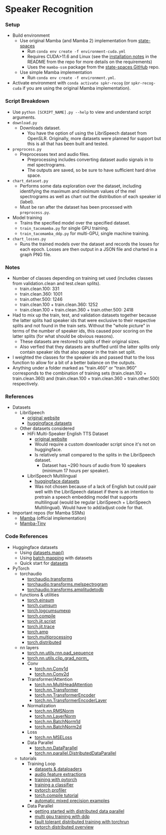 # Speaker Recognition


### Setup

 - Build environment
     - Use original Mamba (and Mamba 2) implementation from [state-spaces](https://github.com/state-spaces/mamba)
         - Run `conda env create -f environment-cuda.yml`
         - Requires CUDA>11.6 and Linux (see the [installation notes](https://github.com/state-spaces/mamba?tab=readme-ov-file#installation) in the README from the repo for more details on the requirements)
         - Uses the `mamba-ssm` package from the [state-spaces GitHub](https://github.com/state-spaces/mamba) repo.
     - Use simple Mamba implementation
         - Run `conda env create -f environment.yml`.
 - Activate environment with `conda activate spkr-recog` (or `spkr-recog-cuda` if you are using the original Mamba implementation).


### Script Breakdown

 - Use `python [SCRIPT_NAME].py --help` to view and understand script arguments.
 - `download.py`
     - Downloads dataset.
         - You have the option of using the LibriSpeech dataset from OpenSLR. Originally, more datasets were planned for support but this is all that has been built and tested.
 - `preprocess.py`
     - Preprocesses text and audio files.
         - Preprocessing includes converting dataset audio signals in to mel spectrograms.
         - The outputs are saved, so be sure to have sufficient hard drive space.
 - `chart_dataset.py`
     - Performs some data exploration over the dataset, including identifying the maximum and minimum values of the mel spectrograms as well as chart out the distribution of each speaker id (label).
     - Must be ran after the dataset has been processed with `preprocess.py`.
 - Model training
     - Trains the specified model over the specified dataset.
     - `train_tacomamba.py` for single GPU training.
     - `train_tacomamba_ddp.py` for multi-GPU, single machine training.
 - `chart_losses.py`
     - Runs the trained models over the dataset and records the losses for each epoch. Losses are then output in a JSON file and charted in a graph PNG file.


### Notes

 - Number of classes depending on training set used (includes classes from validation.clean and test.clean splits).
     - train.clean.100: 331
     - train.clean.360: 1001
     - train.other.500: 1246
     - train.clean.100 + train.clean.360: 1252
     - train.clean.100 + train.clean.360 + train.other.500: 2418
 - Had to mix up the train, test, and validation datasets together because the latter splits had speaker ids that were exclusive to their respective splits and not found in the train sets. Without the "whole picture" in terms of the number of speaker ids, this caused poor scoring on the latter splits (for what should be obvious reasons).
     - These datasets are restored to splits of their original sizes.
     - Also verfied that they datasets are shuffled until the latter splits only contain speaker ids that also appear in the train set split.
 - I weighted the classes for the speaker ids and passed that to the loss function to allow for a bit of a better balance on the outputs.
 - Anything under a folder marked as "train.460" or "train.960" corresponds to the combination of training sets (train.clean.100 + train.clean.360) and (train.clean.100 + train.clean.360 + train.other.500) respectively.


### References

 - Datasets
     - LibriSpeech
         - [original website](https://www.openslr.org/12)
         - [huggingface datasets](https://huggingface.co/datasets/openslr/librispeech_asr)
     - Other datasets considered
         - HiFi Multi-Speaker English TTS Dataset
             - [original website](https://www.openslr.org/109/)
             - Would require a custom downloader script since it's not on huggingface.
             - Is relatively small compared to the splits in the LibriSpeech dataset.
                 - Dataset has ~290 hours of audio from 10 speakers (minimum 17 hours per speaker).
         - LibriSpeech Multilingual
             - [huggingface datasets](https://huggingface.co/datasets/facebook/multilingual_librispeech)
             - Was not chosen because of a lack of English but could pair well with the LibriSpeech dataset if there is an intention to pretrain a speech embedding model that supports multilingual (would be regular LibriSpeech + LibriSpeech Multilingual). Would have to add/adjust code for that.
 - Important repos (for Mamba SSMs)
     - [Mamba](https://github.com/state-spaces/mamba) (official implementation)
     - [Mamba-Tiny](https://github.com/PeaBrane/mamba-tiny)


### Code References

 - Huggingface datasets
     - Using [datasets.map()](https://huggingface.co/docs/datasets/en/package_reference/main_classes#datasets.DatasetDict.map)
     - Using [batch mapping](https://huggingface.co/docs/datasets/en/about_map_batch) with datasets
     - Quick start for [datasets](https://huggingface.co/docs/datasets/en/quickstart)
 - PyTorch
     - torchaudio
         - [torchaudio.transforms](https://pytorch.org/audio/main/transforms.html)
         - [torchaudio.transforms.melspectrogram](https://pytorch.org/audio/main/generated/torchaudio.transforms.MelSpectrogram.html)
         - [torchaudio.transforms.amplitudetodb](https://pytorch.org/audio/main/generated/torchaudio.transforms.AmplitudeToDB.html)
     - functions & utilities
         - [torch.einsum](https://pytorch.org/docs/stable/generated/torch.einsum.html)
         - [torch.cumsum](https://pytorch.org/docs/stable/generated/torch.cumsum.html)
         - [torch.logcumsumexp](https://pytorch.org/docs/stable/generated/torch.logcumsumexp.html)
         - [torch.compile](https://pytorch.org/docs/stable/generated/torch.compile.html)
         - [torch.jit.script](https://pytorch.org/docs/stable/generated/torch.jit.script.html)
         - [torch.jit.trace](https://pytorch.org/docs/stable/generated/torch.jit.trace.html)
         - [torch.amp](https://pytorch.org/docs/stable/amp.html)
         - [torch.multiprocessing](https://pytorch.org/docs/stable/multiprocessing.html)
         - [torch.distributed](https://pytorch.org/docs/stable/distributed.html)
     - nn layers
         - [torch.nn.utils.rnn.pad_sequence](https://pytorch.org/docs/stable/generated/torch.nn.utils.rnn.pad_sequence.html)
         - [torch.nn.utils.clip_grad_norm_](https://pytorch.org/docs/stable/generated/torch.nn.utils.clip_grad_norm_.html)
         - Conv
             - [torch.nn.Conv1d](https://pytorch.org/docs/stable/generated/torch.nn.Conv1d.html)
             - [torch.nn.Conv2d](https://pytorch.org/docs/stable/generated/torch.nn.Conv2d.html)
         - Transformer/Attention
             - [torch.nn.MultiHeadAttention](https://docs.pytorch.org/docs/stable/generated/torch.nn.MultiheadAttention.html)
             - [torch.nn.Transformer](https://docs.pytorch.org/docs/stable/generated/torch.nn.Transformer.html)
             - [torch.nn.TransformerEncoder](https://docs.pytorch.org/docs/stable/generated/torch.nn.TransformerEncoder.html)
             - [torch.nn.TransformerEncoderLayer](https://docs.pytorch.org/docs/stable/generated/torch.nn.TransformerEncoderLayer.html)
         - Normalization
             - [torch.nn.RMSNorm](https://pytorch.org/docs/stable/generated/torch.nn.RMSNorm.html)
             - [torch.nn.LayerNorm](https://pytorch.org/docs/stable/generated/torch.nn.LayerNorm.html)
             - [torch.nn.BatchNorm1d](https://pytorch.org/docs/stable/generated/torch.nn.BatchNorm1d.html)
             - [torch.nn.BatchNorm2d](https://pytorch.org/docs/stable/generated/torch.nn.BatchNorm2d.html)
         - Loss
             - [torch.nn.MSELoss](https://pytorch.org/docs/stable/generated/torch.nn.CrossEntropyLoss.html)
         - Data Parallel
             - [torch.nn.DataParallel](https://pytorch.org/docs/stable/generated/torch.nn.DataParallel.html)
             - [torch.nn.parallel.DistributedDataParallel](https://pytorch.org/docs/stable/generated/torch.nn.parallel.DistributedDataParallel.html)
     - tutorials
         - Training Loop
             - [datasets & dataloaders](https://pytorch.org/tutorials/beginner/basics/data_tutorial.html)
             - [audio feature extractions](https://pytorch.org/audio/stable/tutorials/audio_feature_extractions_tutorial.html)
             - [training with pytorch](https://pytorch.org/tutorials/beginner/introyt/trainingyt.html)
             - [training a classifier](https://docs.pytorch.org/tutorials/beginner/blitz/cifar10_tutorial.html)
             - [pytorch profiler](https://pytorch.org/tutorials/recipes/recipes/profiler_recipe.html)
             - [torch.compile tutorial](https://pytorch.org/tutorials/intermediate/torch_compile_tutorial.html)
             - [automatic mixed precision examples](https://pytorch.org/docs/stable/notes/amp_examples.html)
         - Data Parallel
             - [getting started with distributed data parallel](https://pytorch.org/tutorials/intermediate/ddp_tutorial.html)
             - [multi gpu training with ddp](https://pytorch.org/tutorials/beginner/ddp_series_multigpu.html)
             - [fault tolerant distributed training with torchrun](https://pytorch.org/tutorials/beginner/ddp_series_fault_tolerance.html)
             - [pytorch distributed overview](https://pytorch.org/tutorials/beginner/dist_overview.html)